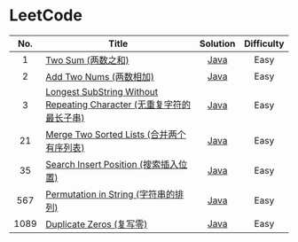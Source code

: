 # LeetCode

| No. | Title                                                                    |                                      Solution                                      | Difficulty |
|:--:|--------------------------------------------------------------------------|:----------------------------------------------------------------------------------:| :----------: |
|  1 | [Two Sum (两数之和)](solution/001_two_sum.md)                                |               [Java](src/main/java/leetcode/_001_twoSum/TwoSum.java)               |Easy|
|  2 | [Add Two Nums (两数相加)](solution/002_add_two_numbers.md)                  |               [Java](src/main/java/leetcode/_002_addTwoNumbers/AddTwoNumbers.java)  |Easy|
|  3 | [Longest SubString Without Repeating Character (无重复字符的最长子串)](solution/003_longest_substring_without_repeating_characters.md)   |    [Java](src/main/java/leetcode/_003_longestSubstringWithoutRepeatCharacters/LengthOfLongestSubstring.java)  |Easy|
| 21 | [Merge Two Sorted Lists (合并两个有序列表)](solution/021_merge_two_sorted_lists.md) |  [Java](src/main/java/leetcode/_021_mergeTwoSortedList/MergeTwoSortedLists.java)   |Easy|
| 35 | [Search Insert Position (搜索插入位置)](solution/035_search_insert_position.md) | [Java](src/main/java/leetcode/_035_searchInsertPosition/SearchInsertPosition.java) |Easy|
| 567 | [Permutation in String (字符串的排列)](solution/567_permutation_in_string.md) | [Java](src/main/java/leetcode/_567_permutationInString/PermutationInString.java) |Easy|
| 1089 | [Duplicate Zeros (复写零)](solution/1089_duplicate_zeros.md)             |      [Java](src/main/java/leetcode/_1089_duplicate_zeros/DuplicateZeros.java)      |Easy|

